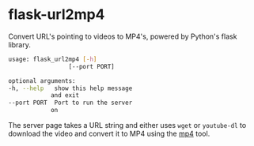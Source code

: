 # flask-url2mp4

Convert URL's pointing to videos to MP4's, powered by Python's flask library.

```bash
usage: flask_url2mp4 [-h]
                 [--port PORT]

optional arguments:
-h, --help   show this help message
            and exit
--port PORT  Port to run the server
            on
```

The server page takes a URL string and either uses `wget` or `youtube-dl` to download the video and convert it to MP4 using the [mp4](../bash/mp4.md) tool.


